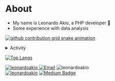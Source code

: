 # About
- My name is Leonardo Akio, a PHP developer 👋
- Some experience with data analysis

[![github contribution grid snake animation](https://raw.githubusercontent.com/leonardoakio/leonardoakio/svg/github-contribution-grid-snake.svg)](https://github.com/leonardoakio)

<details>
<summary>Activity </summary>

<!--START_SECTION:activity-->
1. 💻 <a href="https://github.com/leonardoakio/Animal-game" target="_blank">Animal-Game</a> (Prevalent System, Reactive Systems)
2. 📝 <a href="https://github.com/leonardoakio/PHP_functional_programming" target="_blank">Functional_Programmimng</a> (PHP)
3. 💸 <a href="https://github.com/leonardoakioleonardoakio/MoneyTransaction_v2" target="_blank">Money_Transaction_API</a> (Laravel)
4. 🏪 <a href="https://github.com/leonardoakio/Marketplace_Laravel" target="_blank">Marketplace</a> (Laravel with Front-End)
<!--END_SECTION:activity-->

</details>
  
[![Top Langs](https://github-readme-stats.vercel.app/api/top-langs/?username=leonardoakio&layout=compact&theme=dracula)](https://github.com/headrockz/github-readme-stats)

<a href="https://www.linkedin.com/in/leonardo-akio/" title="Linkedin"><img src="https://img.shields.io/badge/Linkedin-4682B4?logo=linkedin" alt="leonardoakio"/>
<a href="mailto:akioleonardo@gmail.com"><img src="https://img.shields.io/badge/Email-akioleonardo@gmail.com-blue" alt="Email" /></a>
<a title="Discord"><img src="https://img.shields.io/badge/leoakio %231154-D3D3D3?logo=discord" alt="leonardoakio"/></a>
<br>
<a href="https://github.com/leonardoakio"><img src="https://komarev.com/ghpvc/?username=leonardoakio" alt="leonardoakio"/></a>
[![Medium Badge](https://img.shields.io/badge/-Medium-000000?style=flat-square&labelColor=000000&logo=Medium&link=https://medium.com/@leonardoakio)](https://medium.com/@leonardoakio)
